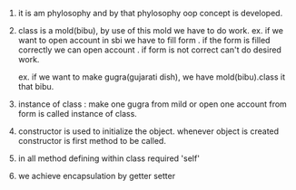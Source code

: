 1) it is am phylosophy and by that phylosophy oop concept is developed.
2) class is a mold(bibu), by use of this mold we have to do work.
    ex. if we want to open account in sbi we have to fill form . if the form is filled correctly we can open account .
    if form is not correct can't do desired work.

    ex. if we want to make gugra(gujarati dish), we have mold(bibu).class it that bibu.
3) instance of class : 
    make one gugra from mild or open one account from form is called instance of class.

4) constructor is used to initialize the object.
    whenever object is created constructor is first method to be called.

5) in all method defining within class required 'self'

6) we achieve encapsulation by getter setter